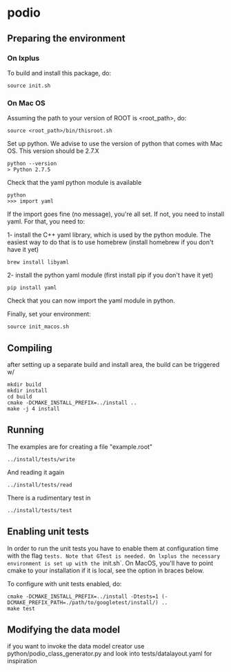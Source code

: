 # podio

## Preparing the environment

### On lxplus

To build and install this package, do:

    source init.sh

### On Mac OS

Assuming the path to your version of ROOT is <root_path>, do:

    source <root_path>/bin/thisroot.sh

Set up python. We advise to use the version of python that comes with Mac OS. This version should be 2.7.X

    python --version
    > Python 2.7.5

Check that the yaml python module is available

    python
    >>> import yaml

If the import goes fine (no message), you're all set. If not, you need to install yaml. For that, you need to:

1- install the C++ yaml library, which is used by the python module. The easiest way to do that is to use homebrew (install homebrew if you don't have it yet)

    brew install libyaml

2- install the python yaml module (first install pip if you don't have it yet)

    pip install yaml

Check that you can now import the yaml module in python.

Finally, set your environment:

    source init_macos.sh


## Compiling

after setting up a separate build and install area, the build can be triggered w/

    mkdir build
    mkdir install
    cd build
    cmake -DCMAKE_INSTALL_PREFIX=../install ..
    make -j 4 install

## Running

The examples are for creating a file "example.root"

    ../install/tests/write

And reading it again

    ../install/tests/read

There is a rudimentary test in

    ../install/tests/test

## Enabling unit tests
In order to run the unit tests you have to enable them at configuration time with the flag `tests. Note that GTest is needed. On lxplus the necessary environment is set up with the `init.sh`. On MacOS, you'll have to point cmake to your installation if it is local, see the option in braces below.

To configure with unit tests enabled, do:

    cmake -DCMAKE_INSTALL_PREFIX=../install -Dtests=1 (-DCMAKE_PREFIX_PATH=./path/to/googletest/install/) ..
    make test

## Modifying the data model

if you want to invoke the data model creator use python/podio_class_generator.py
and look into tests/datalayout.yaml for inspiration
